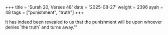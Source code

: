 +++
title = 'Surah 20, Verses 48'
date = '2025-08-27'
weight = 2396
ayah = 48
tags = ["punishment", "truth"]
+++

It has indeed been revealed to us that the punishment will be upon whoever denies ˹the truth˺ and turns away.’”